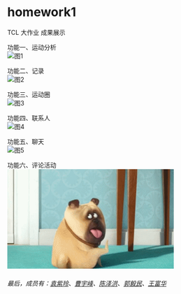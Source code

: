 # homework1
TCL 大作业 成果展示  

功能一、运动分析  
![图1](otherFiles/)  

功能二、记录  
![图2](otherFiles/)   

功能三、运动圈  
![图3](otherFiles/)  

功能四、联系人  
![图4](otherFiles/)  

功能五、聊天  
![图5](otherFiles/)  

功能六、评论活动  
![图6](otherFiles/timg.gif)  

###### 最后，成员有：[袁紫玲]()、[曹宇峰]()、[陈泽洪]()、[郭毅民]()、[王富华]()
